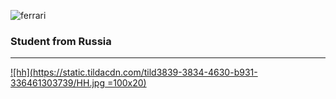 ![ferrari](http://www.thomas5000.hu/pilot_2014/ferrari_14.png)

### Student from Russia
-------------------------
[![hh](https://static.tildacdn.com/tild3839-3834-4630-b931-336461303739/HH.jpg =100x20)](https://hh.ru/resume/a6b1b5fbff084a07b70039ed1f446751395854)
